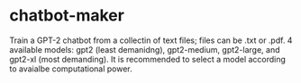 # chatbot-maker
Train a GPT-2 chatbot from a collectin of text files; files can be .txt or .pdf.
4 available models: gpt2 (least demanidng), gpt2-medium, gpt2-large, and gpt2-xl (most demanding). It is recommended to select a model according to avaialbe computational power.
